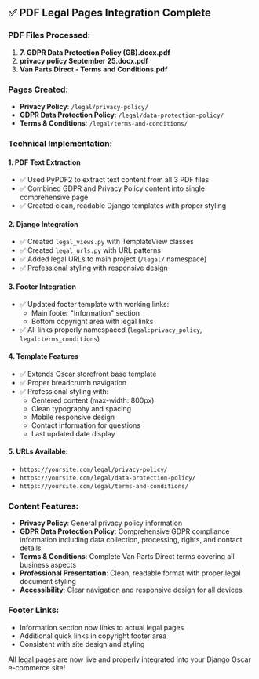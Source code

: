 ## ✅ PDF Legal Pages Integration Complete

### PDF Files Processed:
1. **7. GDPR Data Protection Policy (GB).docx.pdf**
2. **privacy policy September 25.docx.pdf** 
3. **Van Parts Direct - Terms and Conditions.pdf**

### Pages Created:
- **Privacy Policy**: `/legal/privacy-policy/`
- **GDPR Data Protection Policy**: `/legal/data-protection-policy/`
- **Terms & Conditions**: `/legal/terms-and-conditions/`

### Technical Implementation:

#### 1. PDF Text Extraction
- ✅ Used PyPDF2 to extract text content from all 3 PDF files
- ✅ Combined GDPR and Privacy Policy content into single comprehensive page
- ✅ Created clean, readable Django templates with proper styling

#### 2. Django Integration
- ✅ Created `legal_views.py` with TemplateView classes
- ✅ Created `legal_urls.py` with URL patterns
- ✅ Added legal URLs to main project (`/legal/` namespace)
- ✅ Professional styling with responsive design

#### 3. Footer Integration
- ✅ Updated footer template with working links:
  - Main footer "Information" section
  - Bottom copyright area with legal links
- ✅ All links properly namespaced (`legal:privacy_policy`, `legal:terms_conditions`)

#### 4. Template Features
- ✅ Extends Oscar storefront base template
- ✅ Proper breadcrumb navigation
- ✅ Professional styling with:
  - Centered content (max-width: 800px)
  - Clean typography and spacing
  - Mobile responsive design
  - Contact information for questions
  - Last updated date display

#### 5. URLs Available:
- `https://yoursite.com/legal/privacy-policy/`
- `https://yoursite.com/legal/data-protection-policy/`
- `https://yoursite.com/legal/terms-and-conditions/`

### Content Features:
- **Privacy Policy**: General privacy policy information
- **GDPR Data Protection Policy**: Comprehensive GDPR compliance information including data collection, processing, rights, and contact details
- **Terms & Conditions**: Complete Van Parts Direct terms covering all business aspects
- **Professional Presentation**: Clean, readable format with proper legal document styling
- **Accessibility**: Clear navigation and responsive design for all devices

### Footer Links:
- Information section now links to actual legal pages
- Additional quick links in copyright footer area
- Consistent with site design and styling

All legal pages are now live and properly integrated into your Django Oscar e-commerce site!
